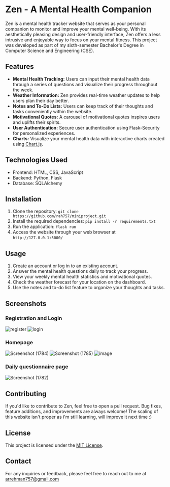 # Zen - A Mental Health Companion

Zen is a mental health tracker website that serves as your personal companion to monitor and improve your mental well-being. With its aesthetically pleasing design and user-friendly interface, Zen offers a less intrusive and enjoyable way to focus on your mental fitness. This project was developed as part of my sixth-semester Bachelor's Degree in Computer Science and Engineering (CSE).

## Features

- **Mental Health Tracking:** Users can input their mental health data through a series of questions and visualize their progress throughout the week.
- **Weather Information:** Zen provides real-time weather updates to help users plan their day better.
- **Notes and To-Do Lists:** Users can keep track of their thoughts and tasks conveniently within the website.
- **Motivational Quotes:** A carousel of motivational quotes inspires users and uplifts their spirits.
- **User Authentication:** Secure user authentication using Flask-Security for personalized experiences.
- **Charts:** Visualize your mental health data with interactive charts created using [Chart.js](https://www.chartjs.org/). 

## Technologies Used

- Frontend: HTML, CSS, JavaScript
- Backend: Python, Flask 
- Database: SQLAlchemy 

## Installation

1. Clone the repository: `git clone https://github.com/rah757/miniproject.git`
2. Install the required dependencies: `pip install -r requirements.txt`
3. Run the application: `flask run`
4. Access the website through your web browser at `http://127.0.0.1:5000/`

## Usage

1. Create an account or log in to an existing account.
2. Answer the mental health questions daily to track your progress.
3. View your weekly mental health statistics and motivational quotes.
4. Check the weather forecast for your location on the dashboard.
5. Use the notes and to-do list feature to organize your thoughts and tasks.

## Screenshots

### Registration and Login
![register](https://github.com/rah757/miniproject/assets/69799424/1cfc859e-98b9-4943-bab9-c341fbe829ed)
![login](https://github.com/rah757/miniproject/assets/69799424/a18c9cba-a7e3-48b3-9a67-4842e61145db)

### Homepage
![Screenshot (1784)](https://github.com/rah757/miniproject/assets/69799424/4cdc89e8-8ef1-4c35-a6b0-6a1f85c2fedb)
![Screenshot (1785)](https://github.com/rah757/miniproject/assets/69799424/2019b15d-fdd9-4d5a-988c-61e1ad46c093)
![image](https://github.com/rah757/miniproject/assets/69799424/85615e0a-05e0-408e-9708-24d0388352da)

### Daily questionnaire page
![Screenshot (1782)](https://github.com/rah757/miniproject/assets/69799424/fd1ef45d-3ce3-41ef-ac46-edb024d3c47b)


## Contributing

If you'd like to contribute to Zen, feel free to open a pull request. Bug fixes, feature additions, and improvements are always welcome!
The scaling of this website isn't proper as i'm still learning, will improve it next time :)

## License

This project is licensed under the [MIT License](https://opensource.org/license/mit/).

## Contact

For any inquiries or feedback, please feel free to reach out to me at arrehman757@gmail.com
